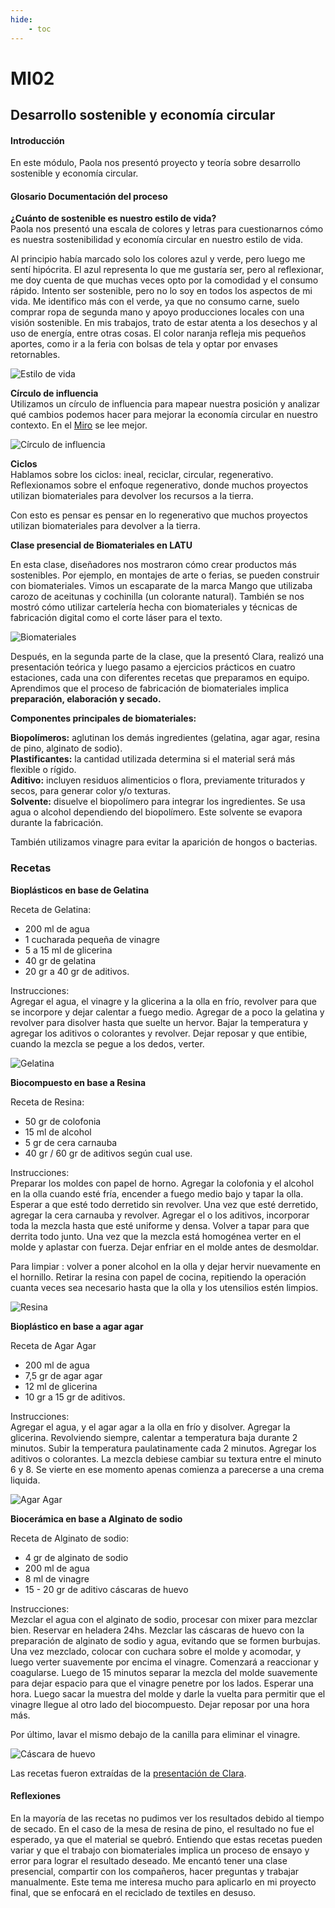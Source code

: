 ```yaml
---
hide:
    - toc
---
```


# MI02

## **Desarrollo sostenible y economía circular**

#### **Introducción**
  
En este módulo, Paola nos presentó proyecto y teoría sobre desarrollo sostenible y economía circular. 

#### **Glosario** **Documentación del proceso** 

**¿Cuánto de sostenible es nuestro estilo de vida?** <br>
Paola nos presentó una escala de colores y letras para cuestionarnos cómo es nuestra sostenibilidad y economía circular en nuestro estilo de vida. 


Al principio había marcado solo los colores azul y verde, pero luego me sentí hipócrita. El azul representa lo que me gustaría ser, pero al reflexionar, me doy cuenta de que muchas veces opto por la comodidad y el consumo rápido. Intento ser sostenible, pero no lo soy en todos los aspectos de mi vida. Me identifico más con el verde, ya que no consumo carne, suelo comprar ropa de segunda mano y apoyo producciones locales con una visión sostenible. En mis trabajos, trato de estar atenta a los desechos y al uso de energía, entre otras cosas. El color naranja refleja mis pequeños aportes, como ir a la feria con bolsas de tela y optar por envases retornables. 

![Estilo de vida](../images/MI02/estilo.png)

**Círculo de influencia** <br>
Utilizamos un círculo de influencia para mapear nuestra posición y analizar qué cambios podemos hacer para mejorar la economía circular en nuestro contexto. 
En el [Miro](https://miro.com/app/board/uXjVKjpb7U4=/) se lee mejor. 


![Círculo de influencia](../images/MI02/ej.png)


**Ciclos** <br>
Hablamos sobre los ciclos: ineal, reciclar, circular, regenerativo. Reflexionamos sobre el enfoque regenerativo, donde muchos proyectos utilizan biomateriales para devolver los recursos a la tierra.

Con esto es pensar es pensar en lo regenerativo que muchos proyectos utilizan biomateriales para devolver a la tierra. 


**Clase presencial de Biomateriales en LATU**

En esta clase, diseñadores nos mostraron cómo crear productos más sostenibles. Por ejemplo, en montajes de arte o ferias, se pueden construir con biomateriales. Vimos un escaparate de la marca Mango que utilizaba carozo de aceitunas y cochinilla (un colorante natural). También se nos mostró cómo utilizar cartelería hecha con biomateriales y técnicas de fabricación digital como el corte láser para el texto.

![Biomateriales](../images/MI02/dos.png)

Después, en la segunda parte de la clase, que la presentó Clara, realizó una presentación teórica y luego pasamo a ejercicios prácticos en cuatro estaciones, cada una con diferentes recetas que preparamos en equipo. Aprendimos que el proceso de fabricación de biomateriales implica **preparación, elaboración y secado.**

**Componentes principales de biomateriales:**

**Biopolímeros:** aglutinan los demás ingredientes (gelatina, agar agar, resina de pino, alginato de sodio). <br>
**Plastificantes:** la cantidad utilizada determina si el material será más flexible o rígido. <br>
**Aditivo:** incluyen residuos alimenticios o flora, previamente triturados y secos, para generar color y/o texturas. <br>
**Solvente:** disuelve el biopolímero para integrar los ingredientes. Se usa agua o alcohol dependiendo del biopolímero. Este solvente se evapora durante la fabricación. 

También utilizamos vinagre para evitar la aparición de hongos o bacterias. 

### **Recetas**

**Bioplásticos en base de Gelatina**

Receta de Gelatina: <br>
- 200 ml de agua <br>
- 1 cucharada pequeña de vinagre <br>
- 5 a 15 ml de glicerina <br>
- 40 gr de gelatina <br>
- 20 gr a 40 gr de aditivos. <br>


Instrucciones: <br>
Agregar el agua, el vinagre y la glicerina a la olla en frío, revolver para que se incorpore y dejar calentar a fuego medio. Agregar de a poco la gelatina y revolver para disolver hasta que suelte un hervor. Bajar la temperatura y agregar los aditivos o colorantes y revolver. Dejar reposar y que entibie, cuando la mezcla se pegue a los dedos, verter.

![Gelatina](../images/MI02/gelatina.png)


**Biocompuesto en base a Resina**

Receta de Resina:<br>
- 50 gr de colofonia <br>
- 15 ml de alcohol <br>
- 5 gr de cera carnauba <br>
- 40 gr / 60 gr de aditivos según cual use. <br>

Instrucciones: <br>
Preparar los moldes con papel de horno. Agregar la colofonia y el alcohol en la olla cuando esté fría, encender a fuego medio bajo y tapar la olla. Esperar a que esté todo derretido sin revolver. Una vez que esté derretido, agregar la cera carnauba y revolver. Agregar el o los aditivos, incorporar toda la mezcla hasta que esté uniforme y densa. Volver a tapar para que derrita todo junto. Una vez que la mezcla está homogénea verter en el molde y aplastar con fuerza. Dejar enfriar en el molde antes de desmoldar.

Para limpiar : volver a poner alcohol en la olla y dejar hervir nuevamente en el hornillo. Retirar la resina con papel de cocina, repitiendo la operación cuanta veces sea necesario hasta que la olla y los utensilios estén limpios.

![Resina](../images/MI02/bitmap.png)


**Bioplástico en base a agar agar**

Receta de Agar Agar <br>
- 200 ml de agua <br>
- 7,5 gr de agar agar <br>
- 12 ml de glicerina <br>
- 10 gr a 15 gr de aditivos. <br>

Instrucciones: <br>
Agregar el agua, y el agar agar a la olla en frío y disolver. Agregar la glicerina. Revolviendo siempre, calentar a temperatura baja durante 2 minutos. Subir la temperatura paulatinamente cada 2 minutos. Agregar los aditivos o colorantes. La mezcla debiese cambiar su textura entre el minuto 6 y 8. Se vierte en ese momento apenas comienza a parecerse a una crema liquida.


![Agar Agar](../images/MI02/agar.png)


**Biocerámica en base a Alginato de sodio**

Receta de Alginato de sodio: <br>
- 4 gr de alginato de sodio <br>
- 200 ml de agua <br>
- 8 ml de vinagre <br>
- 15 - 20 gr de aditivo cáscaras de huevo <br>

Instrucciones: <br>
Mezclar el agua con el alginato de sodio, procesar con mixer para mezclar bien. Reservar en heladera 24hs.
Mezclar las cáscaras de huevo con la preparación de alginato de sodio y agua, evitando que se formen burbujas. Una vez mezclado, colocar con cuchara sobre el molde y acomodar, y luego verter suavemente por encima el vinagre. Comenzará a reaccionar y coagularse. Luego de 15 minutos separar la mezcla del molde suavemente para dejar espacio para que el vinagre penetre por los lados. Esperar una hora. Luego sacar la muestra del molde y darle la vuelta para permitir que el vinagre llegue al otro lado del biocompuesto. Dejar reposar por una hora más.

Por último, lavar el mismo debajo de la canilla para eliminar el vinagre.

![Cáscara de huevo](../images/MI02/huevo.png)


Las recetas fueron extraídas de la [presentación de Clara](https://docs.google.com/presentation/d/1wTZXYWXdhkgF0UQx17UuUuHrYGS0hKnOEQMr177-cI0/edit#slide=id.g22482a2fcbe_0_40).



#### **Reflexiones**

En la mayoría de las recetas no pudimos ver los resultados debido al tiempo de secado. En el caso de la mesa de resina de pino, el resultado no fue el esperado, ya que el material se quebró. Entiendo que estas recetas pueden variar y que el trabajo con biomateriales implica un proceso de ensayo y error para lograr el resultado deseado. Me encantó tener una clase presencial, compartir con los compañeros, hacer preguntas y trabajar manualmente. Este tema me interesa mucho para aplicarlo en mi proyecto final, que se enfocará en el reciclado de textiles en desuso.


